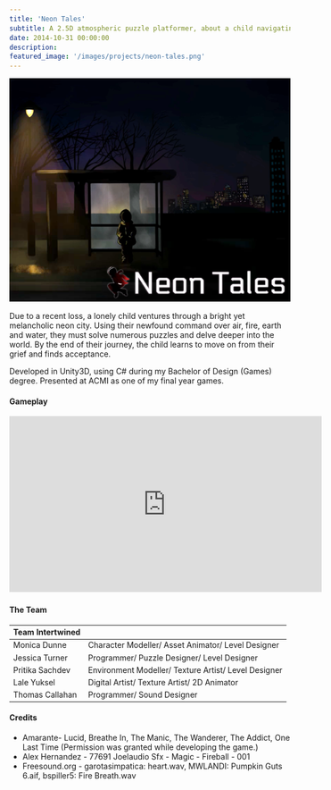 ```yaml
---
title: 'Neon Tales'
subtitle: A 2.5D atmospheric puzzle platformer, about a child navigating the loss of their friend.
date: 2014-10-31 00:00:00
description: 
featured_image: '/images/projects/neon-tales.png'
---
```


![](/images/projects/neon-tales.png)

Due to a recent loss, a lonely child ventures through a bright yet melancholic neon city. Using their newfound command over air, fire, earth and water, they must solve numerous puzzles and delve deeper into the world. By the end of their journey, the child learns to move on from their grief and finds acceptance.

Developed in Unity3D, using C# during my Bachelor of Design (Games) degree. Presented at ACMI as one of my final year games.

#### Gameplay

<iframe width="560" height="315" src="https://www.youtube.com/embed/U2-4xQeyYJc?si=SR69vXEkK4zECz3a" title="YouTube video player" frameborder="0" allow="accelerometer; autoplay; clipboard-write; encrypted-media; gyroscope; picture-in-picture; web-share" referrerpolicy="strict-origin-when-cross-origin" allowfullscreen></iframe>


#### The Team

| Team Intertwined |     |
|------------------|-----|
| Monica Dunne | Character Modeller/ Asset Animator/ Level Designer |
| Jessica Turner |  Programmer/ Puzzle Designer/ Level Designer |
| Pritika Sachdev | Environment Modeller/ Texture Artist/ Level Designer |
| Lale Yuksel | Digital Artist/ Texture Artist/ 2D Animator |
| Thomas Callahan | Programmer/ Sound Designer |


#### Credits

- Amarante- Lucid, Breathe In, The Manic, The Wanderer, The Addict, One Last Time (Permission was granted while developing the game.)
- Alex Hernandez - 77691 Joelaudio Sfx - Magic - Fireball - 001
- Freesound.org - garotasimpatica: heart.wav, MWLANDI: Pumpkin Guts 6.aif, bspiller5: Fire Breath.wav
